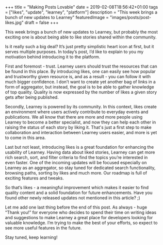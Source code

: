 +++
title = "Making Posts Lovable"
date = 2019-02-08T18:56:42+01:00
tags = ["likes", "update", "learney", "platform"]
description = "This week brings a bunch of new updates to Learney"
featuredImage = "images/posts/post-likes.jpg"
draft = false
+++

This week brings a bunch of new updates to Learney, but probably the most exciting one is about being able to like stories shared within the community.

Is it really such a big deal? It’s just pretty simplistic heart icon at first, but it serves multiple purposes. In today’s post, I’d like to explain to you my motivation behind introducing it to the platform.

First and foremost - trust. Learney users should trust the resources that can be found in this place. By introducing likes, one can easily see how popular and trustworthy given resource is, and as a result - you can follow it with much bigger confidence. I don’t want to create yet another bag of links in a form of aggregator, but instead, the goal is to be able to gather knowledge of top quality. Quality is now expressed by the number of likes a given story gets after being published.

Secondly, Learney is powered by its community. In this context, likes create an environment where users actively contribute to everyday events and publications. We all know that there are more and more people using Learney to become a better specialist, and now they can help each other in raising the status of each story by liking it. That's just a first step to make collaboration and interaction between Learney users easier, and more is yet to come in this area.

Last but not least, introducing likes is a great foundation for enhancing the usability of Learney. Having data about liked stories, Learney can get more rich search, sort, and filter criteria to find the topics you’re interested in even faster. One of the incoming updates will be focused especially on Learney as an aggregator, so stay tuned for dedicated search functionality, browsing paths, sorting by likes and much more. Our roadmap is full of exciting features and tweaks.

So that’s likes - a meaningful improvement which makes it easier to find quality content and a solid foundation for future enhancements. Have you found other newly released updates not mentioned in this article? ;)

Let me add one last thing before the end of this post. As always - huge “Thank you!” for everyone who decides to spend their time on writing ideas and suggestions to make Learney a great place for developers looking for valuable knowledge. I’m trying to make the best of your efforts, so expect to see more useful features in the future.

Stay tuned, keep learning!